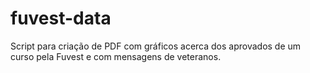 # fuvest-data
Script para criação de PDF com gráficos acerca dos aprovados de um curso pela Fuvest e com mensagens de veteranos.
